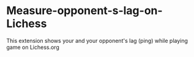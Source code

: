 # Measure-opponent-s-lag-on-Lichess
This extension shows your and your opponent's lag (ping) while playing game on Lichess.org
